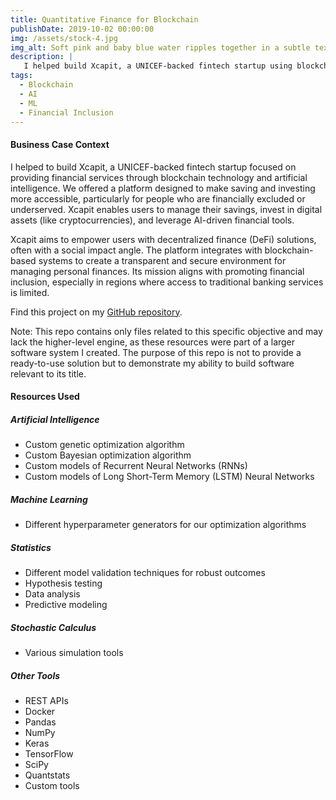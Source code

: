```yaml
---
title: Quantitative Finance for Blockchain
publishDate: 2019-10-02 00:00:00
img: /assets/stock-4.jpg
img_alt: Soft pink and baby blue water ripples together in a subtle texture.
description: |
   I helped build Xcapit, a UNICEF-backed fintech startup using blockchain technology and AI to provide financial services aimed at financially underserved communities.
tags:
  - Blockchain
  - AI
  - ML
  - Financial Inclusion
---
```


<h4>Business Case Context</h4>
<p>I helped to build Xcapit, a UNICEF-backed fintech startup focused on providing financial services through blockchain technology and artificial intelligence. We offered a platform designed to make saving and investing more accessible, particularly for people who are financially excluded or underserved. Xcapit enables users to manage their savings, invest in digital assets (like cryptocurrencies), and leverage AI-driven financial tools.</p>

<p>Xcapit aims to empower users with decentralized finance (DeFi) solutions, often with a social impact angle. The platform integrates with blockchain-based systems to create a transparent and secure environment for managing personal finances. Its mission aligns with promoting financial inclusion, especially in regions where access to traditional banking services is limited.</p>

<p>Find this project on my <a href="https://github.com/fcucullu/trading-crypto" target="_blank">GitHub repository</a>.</p>

<p>Note: This repo contains only files related to this specific objective and may lack the higher-level engine, as these resources were part of a larger software system I created. The purpose of this repo is not to provide a ready-to-use solution but to demonstrate my ability to build software relevant to its title.</p>

<h4>Resources Used</h4>

<h5>Artificial Intelligence</h5>
<ul>
    <li>Custom genetic optimization algorithm</li>
    <li>Custom Bayesian optimization algorithm</li>
    <li>Custom models of Recurrent Neural Networks (RNNs)</li>
    <li>Custom models of Long Short-Term Memory (LSTM) Neural Networks</li>
</ul>

<h5>Machine Learning</h5>
<ul>
    <li>Different hyperparameter generators for our optimization algorithms</li>
</ul>

<h5>Statistics</h5>
<ul>
    <li>Different model validation techniques for robust outcomes</li>
    <li>Hypothesis testing</li>
    <li>Data analysis</li>
    <li>Predictive modeling</li>
</ul>

<h5>Stochastic Calculus</h5>
<ul>
    <li>Various simulation tools</li>
</ul>

<h5>Other Tools</h5>
<ul>
    <li>REST APIs</li>
    <li>Docker</li>
    <li>Pandas</li>
    <li>NumPy</li>
    <li>Keras</li>
    <li>TensorFlow</li>
    <li>SciPy</li>
    <li>Quantstats</li>
    <li>Custom tools</li>
</ul>